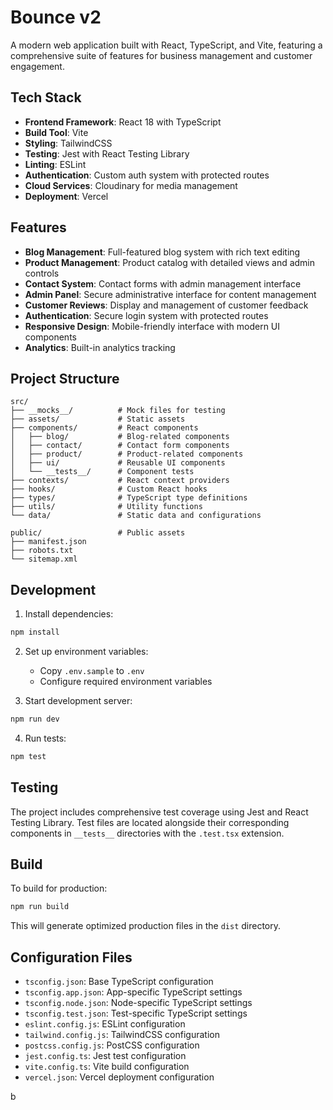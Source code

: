 # Bounce v2

A modern web application built with React, TypeScript, and Vite, featuring a comprehensive suite of features for business management and customer engagement.

## Tech Stack

- **Frontend Framework**: React 18 with TypeScript
- **Build Tool**: Vite
- **Styling**: TailwindCSS
- **Testing**: Jest with React Testing Library
- **Linting**: ESLint
- **Authentication**: Custom auth system with protected routes
- **Cloud Services**: Cloudinary for media management
- **Deployment**: Vercel

## Features

- **Blog Management**: Full-featured blog system with rich text editing
- **Product Management**: Product catalog with detailed views and admin controls
- **Contact System**: Contact forms with admin management interface
- **Admin Panel**: Secure administrative interface for content management
- **Customer Reviews**: Display and management of customer feedback
- **Authentication**: Secure login system with protected routes
- **Responsive Design**: Mobile-friendly interface with modern UI components
- **Analytics**: Built-in analytics tracking

## Project Structure

```
src/
├── __mocks__/          # Mock files for testing
├── assets/             # Static assets
├── components/         # React components
│   ├── blog/           # Blog-related components
│   ├── contact/        # Contact form components
│   ├── product/        # Product-related components
│   ├── ui/             # Reusable UI components
│   └── __tests__/      # Component tests
├── contexts/           # React context providers
├── hooks/              # Custom React hooks
├── types/              # TypeScript type definitions
├── utils/              # Utility functions
└── data/               # Static data and configurations

public/                 # Public assets
├── manifest.json
├── robots.txt
└── sitemap.xml
```

## Development

1. Install dependencies:

```bash
npm install
```

2. Set up environment variables:

   - Copy `.env.sample` to `.env`
   - Configure required environment variables

3. Start development server:

```bash
npm run dev
```

4. Run tests:

```bash
npm test
```

## Testing

The project includes comprehensive test coverage using Jest and React Testing Library. Test files are located alongside their corresponding components in `__tests__` directories with the `.test.tsx` extension.

## Build

To build for production:

```bash
npm run build
```

This will generate optimized production files in the `dist` directory.

## Configuration Files

- `tsconfig.json`: Base TypeScript configuration
- `tsconfig.app.json`: App-specific TypeScript settings
- `tsconfig.node.json`: Node-specific TypeScript settings
- `tsconfig.test.json`: Test-specific TypeScript settings
- `eslint.config.js`: ESLint configuration
- `tailwind.config.js`: TailwindCSS configuration
- `postcss.config.js`: PostCSS configuration
- `jest.config.ts`: Jest test configuration
- `vite.config.ts`: Vite build configuration
- `vercel.json`: Vercel deployment configuration

b
